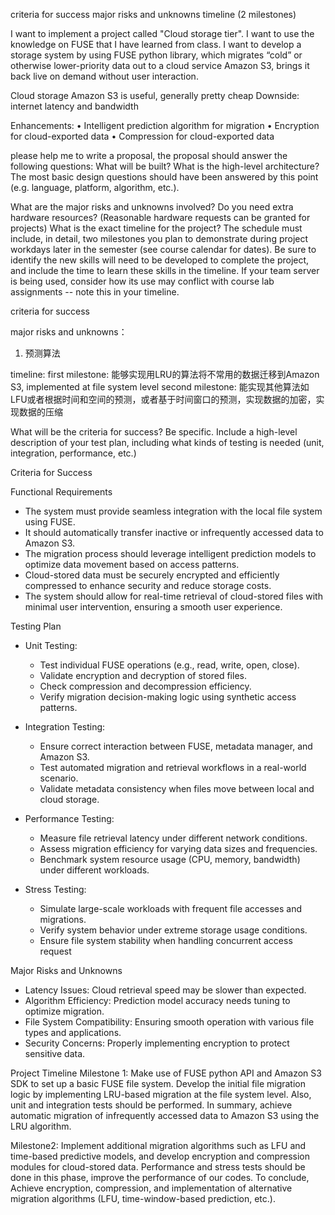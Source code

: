 criteria for success
major risks and unknowns
timeline (2 milestones)




I want to implement a project called "Cloud storage tier". I want to use the knowledge on FUSE that I have learned from class.
I want to develop a storage system by using FUSE python library, which migrates “cold” or otherwise lower-priority data out to a cloud service Amazon S3, brings it back live on demand without user interaction.


Cloud storage Amazon S3 is useful, generally pretty cheap 
Downside: internet latency and bandwidth

Enhancements:
• Intelligent prediction algorithm for migration
• Encryption for cloud-exported data
• Compression for cloud-exported data 

please help me to write a proposal, the proposal should answer the following questions:
What will be built? What is the high-level architecture? The most basic design questions should have been answered by this point (e.g. language, platform, algorithm, etc.).





What are the major risks and unknowns involved?
Do you need extra hardware resources? (Reasonable hardware requests can be granted for projects)
What is the exact timeline for the project?
The schedule must include, in detail, two milestones you plan to demonstrate during project workdays later in the semester (see course calendar for dates).
Be sure to identify the new skills will need to be developed to complete the project, and include the time to learn these skills in the timeline.
If your team server is being used, consider how its use may conflict with course lab assignments -- note this in your timeline.




criteria for success


major risks and unknowns：
1. 预测算法

timeline:
first milestone: 能够实现用LRU的算法将不常用的数据迁移到Amazon S3, implemented at file system level
second milestone: 能实现其他算法如LFU或者根据时间和空间的预测，或者基于时间窗口的预测，实现数据的加密，实现数据的压缩



What will be the criteria for success? Be specific. Include a high-level description of your test plan, including what kinds of testing is needed (unit, integration, performance, etc.)





Criteria for Success

Functional Requirements
- The system must provide seamless integration with the local file system using FUSE.
- It should automatically transfer inactive or infrequently accessed data to Amazon S3.
- The migration process should leverage intelligent prediction models to optimize data movement based on access patterns.
- Cloud-stored data must be securely encrypted and efficiently compressed to enhance security and reduce storage costs.
- The system should allow for real-time retrieval of cloud-stored files with minimal user intervention, ensuring a smooth user experience.


Testing Plan
- Unit Testing:
	- Test individual FUSE operations (e.g., read, write, open, close).
	- Validate encryption and decryption of stored files.
	- Check compression and decompression efficiency.
	- Verify migration decision-making logic using synthetic access patterns.
- Integration Testing:

	- Ensure correct interaction between FUSE, metadata manager, and Amazon S3.
	- Test automated migration and retrieval workflows in a real-world scenario.
	- Validate metadata consistency when files move between local and cloud storage.
- Performance Testing:
	- Measure file retrieval latency under different network conditions.
	- Assess migration efficiency for varying data sizes and frequencies.
	- Benchmark system resource usage (CPU, memory, bandwidth) under different workloads.
- Stress Testing:
	- Simulate large-scale workloads with frequent file accesses and migrations.
	- Verify system behavior under extreme storage usage conditions.
	- Ensure file system stability when handling concurrent access request

Major Risks and Unknowns
- Latency Issues: Cloud retrieval speed may be slower than expected.
- Algorithm Efficiency: Prediction model accuracy needs tuning to optimize migration.
- File System Compatibility: Ensuring smooth operation with various file types and applications.
- Security Concerns: Properly implementing encryption to protect sensitive data.

Project Timeline
Milestone 1:
Make use of FUSE python API and Amazon S3 SDK to set up a basic FUSE file system. Develop the initial file migration logic by implementing LRU-based migration at the file system level. Also, unit and integration tests should be performed.
In summary, achieve automatic migration of infrequently accessed data to Amazon S3 using the LRU algorithm.

Milestone2:
Implement additional migration algorithms such as LFU and time-based predictive models, and develop encryption and compression modules for cloud-stored data. Performance and stress tests should be done in this phase, improve the performance of our codes.
To conclude, Achieve encryption, compression, and implementation of alternative migration algorithms (LFU, time-window-based prediction, etc.).